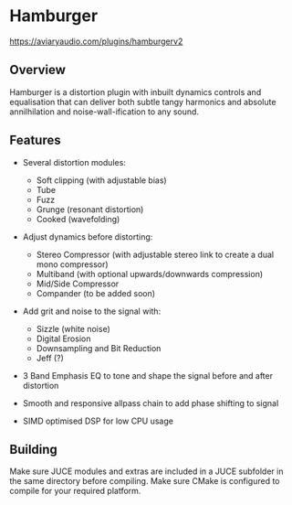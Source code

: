 # Hamburger

https://aviaryaudio.com/plugins/hamburgerv2

## Overview

Hamburger is a distortion plugin with inbuilt dynamics controls and equalisation that can deliver both subtle tangy harmonics and absolute annilhilation and noise-wall-ification to any sound.

## Features

- Several distortion modules:
    - Soft clipping (with adjustable bias)
    - Tube
    - Fuzz
    - Grunge (resonant distortion)
    - Cooked (wavefolding)

- Adjust dynamics before distorting:
    - Stereo Compressor (with adjustable stereo link to create a dual mono compressor)
    - Multiband (with optional upwards/downwards compression) 
    - Mid/Side Compressor
    - Compander (to be added soon)

- Add grit and noise to the signal with:
    - Sizzle (white noise)
    - Digital Erosion
    - Downsampling and Bit Reduction
    - Jeff (?)

- 3 Band Emphasis EQ to tone and shape the signal before and after distortion

- Smooth and responsive allpass chain to add phase shifting to signal

- SIMD optimised DSP for low CPU usage

## Building

Make sure JUCE modules and extras are included in a JUCE subfolder in the same directory before compiling.
Make sure CMake is configured to compile for your required platform.